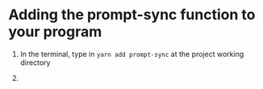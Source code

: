 # Adding the prompt-sync function to your program

1. In the terminal, type in `yarn add prompt-sync` at the project working directory

2. 
